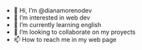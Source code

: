 - 👋 Hi, I’m @dianamorenodev
- 👀 I’m interested in web dev
- 🌱 I’m currently learning english
- 💞️ I’m looking to collaborate on my proyects
- 📫 How to reach me in my web page 

<!---
dianamorenodev/dianamorenodev is a ✨ special ✨ repository because its `README.md` (this file) appears on your GitHub profile.
You can click the Preview link to take a look at your changes.
--->
